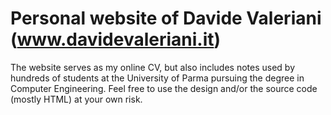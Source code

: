 # Personal website of Davide Valeriani (www.davidevaleriani.it)

The website serves as my online CV, but also includes notes used by hundreds of students at the University of Parma pursuing the degree in Computer Engineering. Feel free to use the design and/or the source code (mostly HTML) at your own risk.

